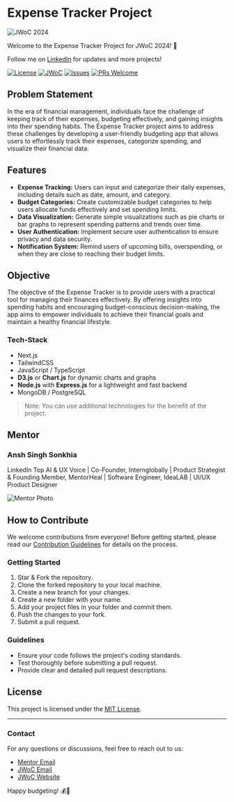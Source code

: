 # Expense Tracker Project

![JWoC 2024](https://www.jwoc.tech/_next/static/media/jwoc-2024.652c49b8.svg)

Welcome to the Expense Tracker Project for JWoC 2024! 💸

Follow me on [LinkedIn](https://www.linkedin.com/in/anshsinghsonkhia/) for updates and more projects!

[![License](https://img.shields.io/badge/license-MIT-blue.svg)](https://opensource.org/licenses/MIT)
[![JWoC](https://img.shields.io/badge/participant-JWoC2024-yellow.svg)](https://jwoc.jgec.ac.in/)
[![Issues](https://img.shields.io/github/issues/AnshSinghSonkhia/Expense-Tracker)](https://github.com/AnshSinghSonkhia/Expense-Tracker/issues)
[![PRs Welcome](https://img.shields.io/badge/PRs-welcome-brightgreen.svg)](https://github.com/AnshSinghSonkhia/Expense-Tracker/pulls)

## Problem Statement

In the era of financial management, individuals face the challenge of keeping track of their expenses, budgeting effectively, and gaining insights into their spending habits. The Expense Tracker project aims to address these challenges by developing a user-friendly budgeting app that allows users to effortlessly track their expenses, categorize spending, and visualize their financial data.

## Features

- **Expense Tracking:** Users can input and categorize their daily expenses, including details such as date, amount, and category.
- **Budget Categories:** Create customizable budget categories to help users allocate funds effectively and set spending limits.
- **Data Visualization:** Generate simple visualizations such as pie charts or bar graphs to represent spending patterns and trends over time.
- **User Authentication:** Implement secure user authentication to ensure privacy and data security.
- **Notification System:** Remind users of upcoming bills, overspending, or when they are close to reaching their budget limits.

## Objective

The objective of the Expense Tracker is to provide users with a practical tool for managing their finances effectively. By offering insights into spending habits and encouraging budget-conscious decision-making, the app aims to empower individuals to achieve their financial goals and maintain a healthy financial lifestyle.

### Tech-Stack

- Next.js
- TailwindCSS
- JavaScript / TypeScript
- **D3.js** or **Chart.js** for dynamic charts and graphs
- **Node.js** with **Express.js** for a lightweight and fast backend
- MongoDB / PostgreSQL

> Note: You can use additional technologies for the benefit of the project.


## Mentor

### Ansh Singh Sonkhia

LinkedIn Top AI & UX Voice | Co-Founder, Internglobally | Product Strategist & Founding Member, MentorHeal | Software Engineer, IdeaLAB | UI/UX Product Designer

![Mentor Photo](https://avatars.githubusercontent.com/u/110414565?s=96&v=4)

## How to Contribute

We welcome contributions from everyone! Before getting started, please read our [Contribution Guidelines](CONTRIBUTING.md) for details on the process.

### Getting Started

1. Star & Fork the repository.
2. Clone the forked repository to your local machine.
3. Create a new branch for your changes.
4. Create a new folder with your name.
5. Add your project files in your folder and commit them.
6. Push the changes to your fork.
7. Submit a pull request.

### Guidelines

- Ensure your code follows the project's coding standards.
- Test thoroughly before submitting a pull request.
- Provide clear and detailed pull request descriptions.

## License

This project is licensed under the [MIT License](LICENSE).

---

### Contact

For any questions or discussions, feel free to reach out to us:

- [Mentor Email](mailto:anshssonkhia@gmail.com)
- [JWoC Email](mailto:contact.jwoc@gmail.com)
- [JWoC Website](https://jwoc.jgec.ac.in/)

Happy budgeting! 💰🚀
